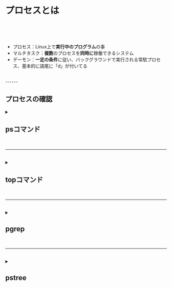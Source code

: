 # プロセスとは

<br>
<br>
<br>

 - プロセス：Linux上で**実行中のプログラム**の事
 - マルチタスク：**複数**のプロセスを**同時に**稼働できるシステム
 - デーモン：**一定の条件**に従い、バックグラウンドで実行される常駐プロセス、基本的に語尾に「d」が付いてる
 
 <br>
 ------
 <br>

## プロセスの確認

<details>  
<summary>
 
## psコマンド 

</summary>
 <br>
 
| コマンド | 基本構文 |
|--|--|
| ps | ps [オプション] |
| 動作しているプロセスの一覧を表示する |  |

<br>

| オプション | 説明 |
|--|--|
| a | ユーザーが実行した全てのプロセスを表示する |
| x | ユーザーが制御していない（デーモン）などのプロセスを表示する |
| u | ユーザー名も表示する |
| -e | 全てのプロセスを表示する |
| -f | 起動時間なども含めた詳細な情報（完全なフォーマット）を表示する |
| f | プロセスの親子関係をツリー状で表示する |
| -l | 詳細情報を表示する |
</details>

<br>

-----------
<br>



<details>  
<summary> 

## topコマンド
  </summary>
 <br>
 
| コマンド | 基本構文 |
|--|--|
| top | top [オプション] |
| 稼働中のプロセスの一覧を継続的に（リアルタイムで）監視する |  |
 
<br>

| オプション | 説明 |
|--|--|
| -d 秒数 | 更新間隔を秒単位で指定 |
| -u ユーザー名 | 特定ユーザーのプロセスのみ表示 |
| -p PID | 指定したプロセスIDのみ監視 |
| -n 回数 | 更新回数を指定して自動終了 |
| -b | バッチモード（出力をログ用に整形） |
 </details>

<br>

-------
<br>


<details>  
<summary> 

## pgrep
</summary> 
<br>
 
 
| コマンド | 基本構文 |
|--|--|
| pgrep | pgrep [オプション] パターン |
| 特定のPIDを調べる |  |

<br>

| オプション | 説明 |
|--|--|
| -l | PIDに加えてプロセス名も表示する |
| -u | 指定されたユーザー権限で実行されているプロセスを表示する |
</details>

<br>

------------
<br>

<details>
<summary>

 ## pstree
 
</summary>
<br>

`プロセスが新たなプロセスの実行をすることがあり、そのプロセスの親子関係を階層構造で表示する`
</details>




